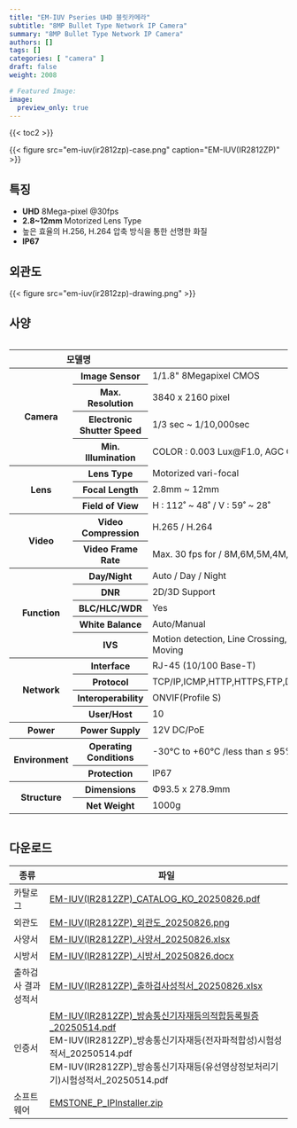```yaml
---
title: "EM-IUV Pseries UHD 블릿카메라"
subtitle: "8MP Bullet Type Network IP Camera"
summary: "8MP Bullet Type Network IP Camera"
authors: []
tags: []
categories: [ "camera" ]
draft: false
weight: 2008

# Featured Image:
image:
  preview_only: true
---
```


{{< toc2 >}}

<div class="container">
<div class="row justify-content-center align-items-center">
<div class="col-sm-6">

{{< figure src="em-iuv(ir2812zp)-case.png" caption="EM-IUV(IR2812ZP)" >}}

</div>
</div>
</div>

<div class="container">
<div class="row justify-content-center">
<div class="col-sm-6 pl-0">

## 특징

- **UHD** 8Mega-pixel @30fps
- **2.8~12mm** Motorized Lens Type
- 높은 효율의 H.256, H.264 압축 방식을 통한 선명한 화질
- **IP67**


</div>
<div class="col-sm-6 pl-0">

## 외관도

{{< figure src="em-iuv(ir2812zp)-drawing.png" >}}

</div>
</div>
</div>

## 사양

<div style="overflow-x: auto">
<table class="spec">
<thead>
<tr>
<th colspan="2">모델명</th>
<th>EM-IUV(IR2812ZP)</th>
</tr>
</thead>
<tbody>
<tr>
<th rowspan="4">Camera</th>
<th>Image Sensor</th>
<td colspan="2">1/1.8" 8Megapixel CMOS</td>
</tr>
<tr>
<th>Max. Resolution</th>
<td colspan="2">3840 x 2160 pixel</td>
</tr>
<tr>
<th>Electronic Shutter Speed</th>
<td colspan="2">1/3 sec ~ 1/10,000sec</td>
</tr>
<tr>
<th>Min. Illumination</th>
<td colspan="2">COLOR : 0.003 Lux@F1.0, AGC ON ,B/W : 0 Lux with light</td>
</tr>
<tr>
<th rowspan="3">Lens</th>
<th>Lens Type</th>
<td colspan="2">Motorized vari-focal</td>
</tr>
<tr>
<th>Focal Length</th>
<td>2.8mm ~ 12mm</td>
</tr>
<tr>
<th>Field of View</th>
<td>H : 112˚ ~ 48˚ / V : 59˚ ~ 28˚</td>
</tr>
<tr>
<th rowspan="2">Video</th>
<th>Video Compression</th>
<td colspan="2">H.265 / H.264</td>
</tr>
<tr>
<th>Video Frame Rate</th>
<td colspan="2">Max. 30 fps for / 8M,6M,5M,4M,1080P,720P,D1,CIF</td>
</tr>
<th rowspan="5">Function</th>
<th>Day/Night</th>
<td colspan="2">Auto / Day / Night</td>
</tr>
<tr>
<th>DNR</th>
<td colspan="2">2D/3D Support</td>
</tr>
<tr>
<th>BLC/HLC/WDR</th>
<td colspan="2">Yes</td>
</tr>
<tr>
<th>White Balance</th>
<td colspan="2">Auto/Manual</td>
</tr>
<tr>
<th>IVS</th>
<td colspan="2">Motion detection, Line Crossing, Area Intrusion, Region Entrance, Region Exiting, Fast Moving</td>
</tr>
<th rowspan="4">Network</th>
<th>Interface</th>
<td colspan="2">RJ-45 (10/100 Base-T)</td>
</tr>
<tr>
<th>Protocol</th>
<td colspan="2">TCP/IP,ICMP,HTTP,HTTPS,FTP,DHCP,DNS,DDNS,RTP,RTSP,RTCP,NTP,IGMP,UPnP,SMTP</td>
</tr>
<tr>
<th>Interoperability</th>
<td colspan="2">ONVIF(Profile S)</td>
</tr>
<tr>
<th>User/Host</th>
<td colspan="2">10</td>
</tr>
<th>Power</th>
<th>Power Supply</th>
<td colspan="2">12V DC/PoE</td>
</tr>
<th rowspan="2">Environment</th>
<th>Operating Conditions</th>
<td colspan="2">-30°C to +60°C /less than ≤ 95% RH</td>
</tr>
<tr>
<th>Protection</th>
<td colspan="2">IP67</td>
</tr>
<th rowspan="2">Structure</th>
<th>Dimensions</th>
<td colspan="2">Φ93.5 x 278.9mm</td>
</tr>
<tr>
<th>Net Weight</th>
<td colspan="2">1000g</td>
</tr>
</tbody>
</table>
</div>

## 다운로드

종류 | 파일
---- | ----
카탈로그 | [EM-IUV(IR2812ZP)_CATALOG_KO_20250826.pdf](https://www.emstone.com/data/sales/ko/EM-IUV(IR2812ZP)_CATALOG_KO_20250826.pdf)
외관도 | [EM-IUV(IR2812ZP)_외관도_20250826.png](https://www.emstone.com/data/sales/ko/EM-IUV(IR2812ZP)_외관도_20250826.png)
사양서 | [EM-IUV(IR2812ZP)_사양서_20250826.xlsx](https://www.emstone.com/data/sales/ko/EM-IUV(IR2812ZP)_사양서_20250826.xlsx)
시방서 | [EM-IUV(IR2812ZP)_시방서_20250826.docx](https://www.emstone.com/data/sales/ko/EM-IUV(IR2812ZP)_시방서_20250826.docx)
출하검사 결과 성적서 | [EM-IUV(IR2812ZP)_출하검사성적서_20250826.xlsx](https://www.emstone.com/data/sales/ko/EM-IUV(IR2812ZP)_출하검사성적서_20250826.xlsx)
인증서 | [EM-IUV(IR2812ZP)_방송통신기자재등의적합등록필증_20250514.pdf](https://www.emstone.com/data/sales/ko/EM-IUV(IR2812ZP)_방송통신기자재등의적합등록필증_20250514.pdf)<br>EM-IUV(IR2812ZP)_방송통신기자재등(전자파적합성)시험성적서_20250514.pdf<br>EM-IUV(IR2812ZP)_방송통신기자재등(유선영상정보처리기기)시험성적서_20250514.pdf
소프트웨어 | [EMSTONE_P_IPInstaller.zip](https://www.emstone.com/data/sales/ko/EMSTONE_P_IPInstaller.zip)
